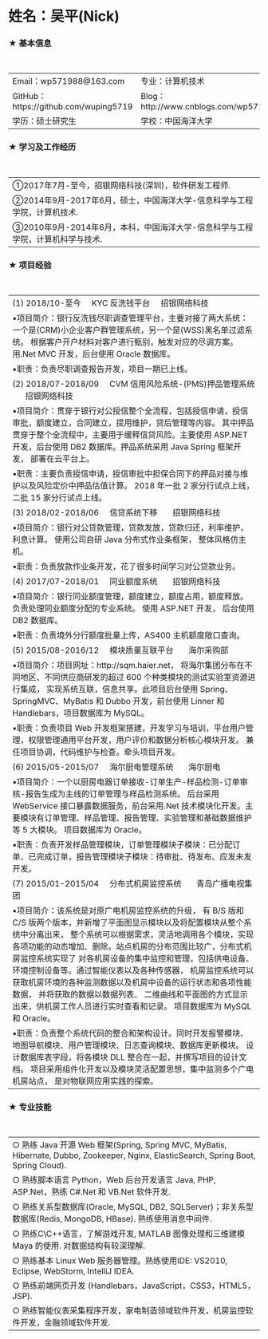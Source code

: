 # 姓名：吴平(Nick) 

<h3>★	基本信息</h3>
<table>
  <tr>
    <td> Email：wp571988@163.com </td>
    <td> 专业：计算机技术 </td>
  </tr>
  <tr>
    <td> GitHub： https://github.com/wuping5719 </td>
    <td> Blog： http://www.cnblogs.com/wp5719 </td>
  </tr>
  <tr>
    <td> 学历：硕士研究生 </td>
    <td> 学校：中国海洋大学 </td>
  </tr>
</table>

<h3>★	学习及工作经历</h3>   
<table>
  <tr>
    <td>①2017年7月-至今，招银网络科技(深圳)，软件研发工程师.</td>
  </tr>
  <tr>
    <td>②2014年9月-2017年6月，硕士，中国海洋大学-信息科学与工程学院，计算机技术.</td>
  </tr>
  <tr>
    <td>③2010年9月-2014年6月，本科，中国海洋大学-信息科学与工程学院，计算机科学与技术.</td>
  </tr>
</table>

<h3>★	项目经验</h3>                                                        
<table>
  <tr>
    <td>(1) 2018/10-至今 &nbsp;&nbsp;&nbsp; KYC 反洗钱平台 &nbsp;&nbsp;&nbsp; 招银网络科技</td>
  </tr
  <tr>
    <td>▪项目简介：银行反洗钱尽职调查管理平台，主要对接了两大系统：一个是(CRM)小企业客户群管理系统，另一个是(WSS)黑名单过滤系统。 
根据客户开户材料对客户进行甄别，触发对应的尽调方案。 用.Net MVC 开发，后台使用 Oracle 数据库。</td>
  </tr>
  <tr>
    <td>▪职责：负责尽职调查报告开发，项目一期已上线。</td>
  </tr>
  <tr>
    <td>(2) 2018/07-2018/09  &nbsp;&nbsp;&nbsp; CVM 信用风险系统-(PMS)押品管理系统 &nbsp; &nbsp; &nbsp; 招银网络科技</td>
  </tr>
  <tr>
    <td>▪项目简介：贯穿于银行对公授信整个全流程，包括授信申请，授信审批，额度建立，合同建立，提用维护，贷后管理等内容。 
其中押品贯穿于整个全流程中，主要用于缓释信贷风险。主要使用 ASP.NET 开发，后台使用 DB2 数据库。押品系统采用 Java Spring 框架开发， 
部署在云平台上。</td>
  </tr>
  <tr>
    <td>▪职责：主要负责授信申请，授信审批中担保合同下的押品对接与维护以及风险定价中押品估值计算。 
 2018 年一批 2 家分行试点上线，二批 15 家分行试点上线。</td>
  </tr>
  <tr>
    <td>(3) 2018/02-2018/06  &nbsp;&nbsp;&nbsp; 信贷系统下移 &nbsp; &nbsp; &nbsp; 招银网络科技</td>
  </tr>
  <tr>
    <td>▪项目简介：银行对公贷款管理，贷款发放，贷款归还，利率维护，利息计算。 使用公司自研 Java 分布式作业条框架， 整体风格仿主机。</td>
  </tr>
  <tr>
    <td>▪职责：负责放款作业条开发，花了很多时间学习对公贷款业务。</td>
  </tr>
  <tr>
    <td>(4) 2017/07-2018/01  &nbsp;&nbsp;&nbsp; 同业额度系统 &nbsp; &nbsp; &nbsp; 招银网络科技</td>
  </tr>
  <tr>
    <td>▪项目简介：银行同业额度管理，额度建立，额度占用，额度释放。负责处理同业额度分配的专业系统。 
 使用 ASP.NET 开发， 后台使用 DB2 数据库。</td>
  </tr>
  <tr>
    <td>▪职责：负责境外分行额度批量上传，AS400 主机额度敞口查询。</td>
  </tr>
  <tr>
    <td>(5) 2015/08-2016/12  &nbsp;&nbsp;&nbsp; 模块质量互联平台 &nbsp; &nbsp; &nbsp; 海尔采购部</td>
  </tr>
  <tr>
    <td>▪项目简介：项目网址：http://sqm.haier.net， 将海尔集团分布在不同地区、不同供应商研发的超过 600 个种类模块的测试实验室资源进行集成，
实现系统互联，信息共享。此项目后台使用 Spring、SpringMVC、MyBatis 和 Dubbo 开发，前台使用 Linner 和 Handlebars，项目数据库为 MySQL。
    </td>
  </tr>
  <tr>
    <td>▪职责：负责项目 Web 开发框架搭建，开发学习与培训，平台用户管理，权限管理通用平台开发，用户评价和数据分析核心模块开发。
兼任项目协调，代码维护与检查。牵头项目开发。</td>
  </tr>
  <tr>
    <td>(6) 2015/05-2015/07  &nbsp;&nbsp;&nbsp; 海尔厨电管理系统 &nbsp; &nbsp; &nbsp; 海尔厨电</td>
  </tr>
  <tr>
    <td>▪项目简介：一个以厨房电器订单接收-订单生产-样品检测-订单审核-报告生成为主线的订单管理与样品检测系统。
后台采用 WebService 接口暴露数据服务，前台采用.Net 技术模块化开发。主要模块有订单管理、样品管理、报告管理、实验管理和基础数据维护等 5 大模块。
项目数据库为 Oracle。
    </td>
  </tr>
  <tr>
    <td>▪职责：负责开发样品管理模块，订单管理模块子模块：已分配订单、已完成订单，报告管理模块子模块：待审批、待发布、应发未发开发。</td>
  </tr>
  <tr>
    <td>(7) 2015/01-2015/04  &nbsp;&nbsp;&nbsp; 分布式机房监控系统 &nbsp; &nbsp; &nbsp; 青岛广播电视集团</td>
  </tr>
  <tr>
    <td>▪项目简介：该系统是对原广电机房监控系统的升级， 有 B/S 版和 C/S 版两个版本，并新增了平面图显示模块以及将配置模块从整个系统中分离出来，
整个系统可以根据需求，灵活地调用各个模块，实现各项功能的动态增加、删除。站点机房的分布范围比较广，分布式机房监控系统实现了
对各机房设备的集中监控和管理，包括供电设备、环境控制设备等。通过智能仪表以及各种传感器，
机房监控系统可以获取机房环境的各种监测数据以及机房中设备的运行状态和各项性能数据， 并将获取的数据以数据列表、
二维曲线和平面图的方式显示出来，供机房工作人员进行实时查看和记录。 项目数据库为 MySQL 和 Oracle。
    </td>
  </tr>
  <tr>
    <td>▪职责：负责整个系统代码的整合和架构设计。同时开发报警模块、地图导航模块、用户管理模块、日志查询模块、数据库更新模块。
设计数据库表字段，将各模块 DLL 整合在一起，并撰写项目的设计文档。 项目采用组件化开发以及模块灵活配置思想，集中监测多个广电机房站点，
是对物联网应用实践的探索。</td>
  </tr>
</table>

<h3>★ 专业技能</h3>                                                        
<table>
  <tr>
    <td> ○ 熟练 Java 开源 Web 框架(Spring, Spring MVC, MyBatis, Hibernate, Dubbo, Zookeeper, Nginx, ElasticSearch, Spring Boot, Spring Cloud). </td>
  </tr>
  <tr>
    <td> ○ 熟练脚本语言 Python，Web 后台开发语言 Java, PHP, ASP.Net，熟练 C#.Net 和 VB.Net 软件开发. </td>
  </tr>
  <tr>
    <td> ○ 熟练关系型数据库(Oracle, MySQL, DB2, SQLServer)；非关系型数据库(Redis, MongoDB, HBase). 熟练使用消息中间件. </td>
  </tr>
  <tr>
    <td> ○ 熟练C\C++语言，了解游戏开发, MATLAB 图像处理和三维建模 Maya 的使用. 对数据结构有较深理解. </td>
  </tr>
  <tr>
    <td> ○ 熟练基本 Linux Web 服务器管理。熟练使用IDE: VS2010, Eclipse, WebStorm, IntelliJ IDEA. </td>
  </tr>
  <tr>
    <td> ○ 熟练前端网页开发 (Handlebars，JavaScript，CSS3，HTML5，JSP).</td>
  </tr>
  <tr>
    <td> ○ 熟练智能仪表采集程序开发，家电制造领域软件开发，机房监控软件开发，金融领域软件开发.</td>
  </tr>
</table>
